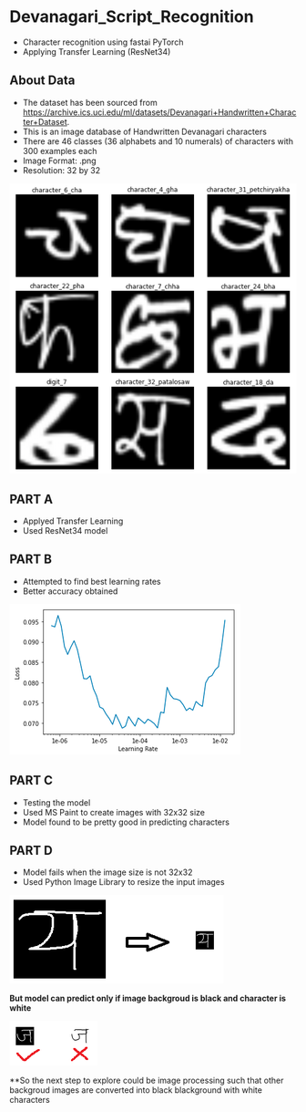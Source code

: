 # Devanagari_Script_Recognition
- Character recognition using fastai PyTorch
- Applying Transfer Learning (ResNet34)

## About Data
- The dataset has been sourced from https://archive.ics.uci.edu/ml/datasets/Devanagari+Handwritten+Character+Dataset.
- This is an image database of Handwritten Devanagari characters
- There are 46 classes (36 alphabets and 10 numerals) of characters with 300 examples each
- Image Format: .png
- Resolution: 32 by 32

![alt text](https://github.com/ravigupta5/Devanagari_Script_Recognition/blob/master/sample_images.PNG?raw=true)

## PART A
- Applyed Transfer Learning
- Used ResNet34 model


## PART B
- Attempted to find best learning rates
- Better accuracy obtained

![alt text](https://github.com/ravigupta5/Devanagari_Script_Recognition/blob/master/learning_rates.PNG?raw=true)

## PART C
- Testing the model
- Used MS Paint to create images with 32x32 size
- Model found to be pretty good in predicting characters 

## PART D
- Model fails when the image size is not 32x32
- Used Python Image Library to resize the input images

![alt text](https://github.com/ravigupta5/Devanagari_Script_Recognition/blob/master/resize_ya.png?raw=true)

**But model can predict only if image backgroud is black and character is white**

![alt text](https://github.com/ravigupta5/Devanagari_Script_Recognition/blob/master/black_white.png?raw=true)

**So the next step to explore could be image processing such that other backgroud images are converted into black blackground with white characters 
